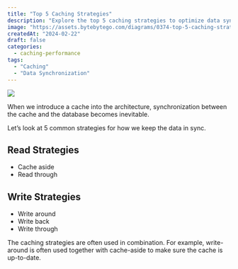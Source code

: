 ```yaml
---
title: "Top 5 Caching Strategies"
description: "Explore the top 5 caching strategies to optimize data synchronization."
image: "https://assets.bytebytego.com/diagrams/0374-top-5-caching-strategies.png"
createdAt: "2024-02-22"
draft: false
categories:
  - caching-performance
tags:
  - "Caching"
  - "Data Synchronization"
---
```


![](https://assets.bytebytego.com/diagrams/0374-top-5-caching-strategies.png)

When we introduce a cache into the architecture, synchronization between the cache and the database becomes inevitable.

Let’s look at 5 common strategies for how we keep the data in sync.

## Read Strategies

*   Cache aside
*   Read through

## Write Strategies

*   Write around
*   Write back
*   Write through

The caching strategies are often used in combination. For example, write-around is often used together with cache-aside to make sure the cache is up-to-date.
